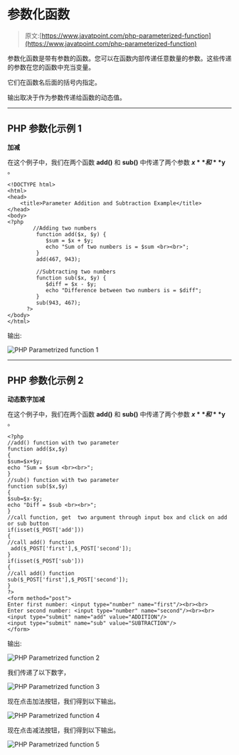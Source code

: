 # 参数化函数

> 原文:[https://www.javatpoint.com/php-parameterized-function](https://www.javatpoint.com/php-parameterized-function)

参数化函数是带有参数的函数。您可以在函数内部传递任意数量的参数。这些传递的参数在您的函数中充当变量。

它们在函数名后面的括号内指定。

输出取决于作为参数传递给函数的动态值。

* * *

## PHP 参数化示例 1

**加减**

在这个例子中，我们在两个函数 **add()** 和 **sub()** 中传递了两个参数 **$x** 和 **$y** 。

```
<!DOCTYPE html>
<html>
<head>
	<title>Parameter Addition and Subtraction Example</title>
</head>
<body>
<?php
		//Adding two numbers
         function add($x, $y) {
            $sum = $x + $y;
            echo "Sum of two numbers is = $sum <br><br>";
         } 
         add(467, 943);

         //Subtracting two numbers
         function sub($x, $y) {
            $diff = $x - $y;
            echo "Difference between two numbers is = $diff";
         } 
         sub(943, 467);
      ?>
</body>
</html>

```

输出:

![PHP Parametrized function 1](../Images/cec679373aa68ff029f4f4f6ffa77121.png)

* * *

## PHP 参数化示例 2

**动态数字加减**

在这个例子中，我们在两个函数 **add()** 和 **sub()** 中传递了两个参数 **$x** 和 **$y** 。

```
<?php
//add() function with two parameter
function add($x,$y)  
{
$sum=$x+$y;
echo "Sum = $sum <br><br>";
}
//sub() function with two parameter
function sub($x,$y)  
{
$sub=$x-$y;
echo "Diff = $sub <br><br>";
}
//call function, get  two argument through input box and click on add or sub button
if(isset($_POST['add']))
{
//call add() function
 add($_POST['first'],$_POST['second']);
}	
if(isset($_POST['sub']))
{
//call add() function
sub($_POST['first'],$_POST['second']);
}
?>
<form method="post">
Enter first number: <input type="number" name="first"/><br><br>
Enter second number: <input type="number" name="second"/><br><br>
<input type="submit" name="add" value="ADDITION"/>
<input type="submit" name="sub" value="SUBTRACTION"/>
</form>	

```

输出:

![PHP Parametrized function 2](../Images/3ef6abc52a1b86fde84d5bb3ad51a03f.png)

我们传递了以下数字，

![PHP Parametrized function 3](../Images/9f059346a91d72e4ce4a12b04acd930f.png)

现在点击加法按钮，我们得到以下输出。

![PHP Parametrized function 4](../Images/c140b80a208a290f1c05b1503ceeb81f.png)

现在点击减法按钮，我们得到以下输出。

![PHP Parametrized function 5](../Images/4b8bfb4faa2b217a6751a7e7d72e326d.png)
